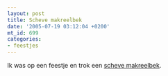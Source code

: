```yaml
---
layout: post
title: Scheve makreelbek
date: '2005-07-19 03:12:04 +0200'
mt_id: 699
categories:
- feestjes
---
```

Ik was op een feestje en trok een <a href="http://www.eendikkemevrouw.nl/archives/2005/07/makreel.html">scheve makreelbek</a>.
